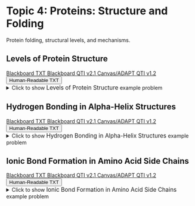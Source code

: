 # Topic 4: Proteins: Structure and Folding

Protein folding, structural levels, and mechanisms.

## Levels of Protein Structure

<div id="MC-levels_of_protein_structure-button-container" class="button-container">
<a class="md-button custom-button bb_text" href="bbq-MC-levels_of_protein_structure-questions.txt" download title="Download bbq-MC-levels_of_protein_structure-questions.txt" aria-label="Click to download the Blackboard TXT file (bbq-MC-levels_of_protein_structure-questions.txt)">
    <i class="fa fa-download"></i>Blackboard TXT
</a>
<a class="md-button custom-button bb_qti" href="downloads/blackboard_qti_v2_1-MC-levels_of_protein_structure.zip" download title="Download blackboard_qti_v2_1-MC-levels_of_protein_structure.zip" aria-label="Click to download the Blackboard QTI v2.1 file (blackboard_qti_v2_1-MC-levels_of_protein_structure.zip)">
    <i class="fa fa-download"></i>Blackboard QTI v2.1
</a>
<a class="md-button custom-button canvas_qti" href="downloads/canvas_qti_v1_2-MC-levels_of_protein_structure.zip" download title="Download canvas_qti_v1_2-MC-levels_of_protein_structure.zip" aria-label="Click to download the Canvas/ADAPT QTI v1.2 file (canvas_qti_v1_2-MC-levels_of_protein_structure.zip)">
    <i class="fa fa-download"></i>Canvas/ADAPT QTI v1.2
</a>
<button class="md-button custom-button human_read" onclick="window.open('downloads/human_readable-MC-levels_of_protein_structure.html', '_blank')" title="View human_readable-MC-levels_of_protein_structure.html" aria-label="Click to view the Human-Readable TXT file (human_readable-MC-levels_of_protein_structure.html)">
    <i class="fa fa-eye"></i> Human-Readable TXT
</button>
</div><details>
  <summary>Click 
    <span style='font-weight: normal;'>
       to show
    </span>
    <span style='font-size: 1.1em; color: var(--md-primary-fg-color--dark)'>
      Levels of Protein Structure
    </span>
    <span style='font-weight: normal;'>
      example problem
    </span>
  </summary>
  {% include "biochemistry/topic04/downloads/selftest-MC-levels_of_protein_structure.html" %}

</details>


## Hydrogen Bonding in Alpha-Helix Structures

<div id="alpha_helix_h-bonds-MC-button-container" class="button-container">
<a class="md-button custom-button bb_text" href="bbq-alpha_helix_h-bonds-MC-questions.txt" download title="Download bbq-alpha_helix_h-bonds-MC-questions.txt" aria-label="Click to download the Blackboard TXT file (bbq-alpha_helix_h-bonds-MC-questions.txt)">
    <i class="fa fa-download"></i>Blackboard TXT
</a>
<a class="md-button custom-button bb_qti" href="downloads/blackboard_qti_v2_1-alpha_helix_h-bonds-MC.zip" download title="Download blackboard_qti_v2_1-alpha_helix_h-bonds-MC.zip" aria-label="Click to download the Blackboard QTI v2.1 file (blackboard_qti_v2_1-alpha_helix_h-bonds-MC.zip)">
    <i class="fa fa-download"></i>Blackboard QTI v2.1
</a>
<a class="md-button custom-button canvas_qti" href="downloads/canvas_qti_v1_2-alpha_helix_h-bonds-MC.zip" download title="Download canvas_qti_v1_2-alpha_helix_h-bonds-MC.zip" aria-label="Click to download the Canvas/ADAPT QTI v1.2 file (canvas_qti_v1_2-alpha_helix_h-bonds-MC.zip)">
    <i class="fa fa-download"></i>Canvas/ADAPT QTI v1.2
</a>
<button class="md-button custom-button human_read" onclick="window.open('downloads/human_readable-alpha_helix_h-bonds-MC.html', '_blank')" title="View human_readable-alpha_helix_h-bonds-MC.html" aria-label="Click to view the Human-Readable TXT file (human_readable-alpha_helix_h-bonds-MC.html)">
    <i class="fa fa-eye"></i> Human-Readable TXT
</button>
</div><details>
  <summary>Click 
    <span style='font-weight: normal;'>
       to show
    </span>
    <span style='font-size: 1.1em; color: var(--md-primary-fg-color--dark)'>
      Hydrogen Bonding in Alpha-Helix Structures
    </span>
    <span style='font-weight: normal;'>
      example problem
    </span>
  </summary>
  {% include "biochemistry/topic04/downloads/selftest-alpha_helix_h-bonds-MC.html" %}

</details>


## Ionic Bond Formation in Amino Acid Side Chains

<div id="ionic_bond_amino_acids-button-container" class="button-container">
<a class="md-button custom-button bb_text" href="bbq-ionic_bond_amino_acids-questions.txt" download title="Download bbq-ionic_bond_amino_acids-questions.txt" aria-label="Click to download the Blackboard TXT file (bbq-ionic_bond_amino_acids-questions.txt)">
    <i class="fa fa-download"></i>Blackboard TXT
</a>
<a class="md-button custom-button bb_qti" href="downloads/blackboard_qti_v2_1-ionic_bond_amino_acids.zip" download title="Download blackboard_qti_v2_1-ionic_bond_amino_acids.zip" aria-label="Click to download the Blackboard QTI v2.1 file (blackboard_qti_v2_1-ionic_bond_amino_acids.zip)">
    <i class="fa fa-download"></i>Blackboard QTI v2.1
</a>
<a class="md-button custom-button canvas_qti" href="downloads/canvas_qti_v1_2-ionic_bond_amino_acids.zip" download title="Download canvas_qti_v1_2-ionic_bond_amino_acids.zip" aria-label="Click to download the Canvas/ADAPT QTI v1.2 file (canvas_qti_v1_2-ionic_bond_amino_acids.zip)">
    <i class="fa fa-download"></i>Canvas/ADAPT QTI v1.2
</a>
<button class="md-button custom-button human_read" onclick="window.open('downloads/human_readable-ionic_bond_amino_acids.html', '_blank')" title="View human_readable-ionic_bond_amino_acids.html" aria-label="Click to view the Human-Readable TXT file (human_readable-ionic_bond_amino_acids.html)">
    <i class="fa fa-eye"></i> Human-Readable TXT
</button>
</div><details>
  <summary>Click 
    <span style='font-weight: normal;'>
       to show
    </span>
    <span style='font-size: 1.1em; color: var(--md-primary-fg-color--dark)'>
      Ionic Bond Formation in Amino Acid Side Chains
    </span>
    <span style='font-weight: normal;'>
      example problem
    </span>
  </summary>
  {% include "biochemistry/topic04/downloads/selftest-ionic_bond_amino_acids.html" %}

</details>


